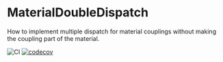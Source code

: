 # MaterialDoubleDispatch
How to implement multiple dispatch for material couplings without making the coupling part of the material.

![CI](https://github.com/sebwolf-de/MaterialDoubleDispatch/workflows/CI/badge.svg)
[![codecov](https://codecov.io/gh/sebwolf-de/MaterialDoubleDispatch/branch/master/graph/badge.svg)](https://codecov.io/gh/sebwolf-de/MaterialDoubleDispatch)


